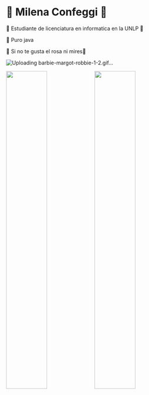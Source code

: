
  # 🩷 Milena Confeggi 🩷 

  🩷 Estudiante de licenciatura en informatica en la UNLP 🩷
  
  🩷 Puro java
  
  🩷 Si no te gusta el rosa ni mires💋  

  
  ![Uploading barbie-margot-robbie-1-2.gif…]()

 <img align= "left" width= "47%" src= "https://github-readme-stats.vercel.app/api?username=MilenaConfeggi&show_icons=true&theme=synthwave" />
 <img align= "left" width= "47%" src= "https://github-readme-stats.vercel.app/api/top-langs/?username=MilenaConfeggi&layout=compact&theme=synthwave" />


